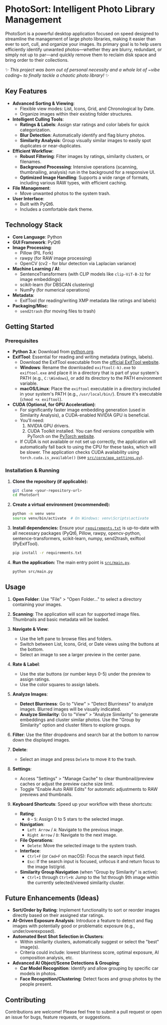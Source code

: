 # PhotoSort: Intelligent Photo Library Management

PhotoSort is a powerful desktop application focused on speed designed to streamline the management of large photo libraries, making it easier than ever to sort, cull, and organize your images. Its primary goal is to help users efficiently identify unwanted photos—whether they are blurry, redundant, or simply not up to par—and quickly remove them to reclaim disk space and bring order to their collections.

✨ *This project was born out of personal necessity and a whole lot of ~vibe coding~ to finally tackle a chaotic photo library!* ✨

## Key Features

*   **Advanced Sorting & Viewing**:
    *   Flexible view modes: List, Icons, Grid, and Chronological by Date.
    *   Organize images within their existing folder structures.
*   **Intelligent Culling Tools**:
    *   **Ratings & Labels**: Assign star ratings and color labels for quick categorization.
    *   **Blur Detection**: Automatically identify and flag blurry photos.
    *   **Similarity Analysis**: Group visually similar images to easily spot duplicates or near-duplicates.
*   **Efficient Workflow**:
    *   **Robust Filtering**: Filter images by ratings, similarity clusters, or filenames.
    *   **Background Processing**: Intensive operations (scanning, thumbnailing, analysis) run in the background for a responsive UI.
    *   **Optimized Image Handling**: Supports a wide range of formats, including various RAW types, with efficient caching.
*   **File Management**:
    *   Move unwanted photos to the system trash.
*   **User Interface**:
    *   Built with PyQt6.
    *   Includes a comfortable dark theme.

## Technology Stack

*   **Core Language**: Python
*   **GUI Framework**: PyQt6
*   **Image Processing**:
    *   Pillow (PIL Fork)
    *   rawpy (for RAW image processing)
    *   OpenCV (cv2 - for blur detection via Laplacian variance)
*   **Machine Learning / AI**:
    *   SentenceTransformers (with CLIP models like `clip-ViT-B-32` for image embeddings)
    *   scikit-learn (for DBSCAN clustering)
    *   NumPy (for numerical operations)
*   **Metadata**:
    *   ExifTool (for reading/writing XMP metadata like ratings and labels)
*   **Packaging/Misc**:
    *   `send2trash` (for moving files to trash)

## Getting Started

### Prerequisites

*   **Python 3.x**: Download from [python.org](https://www.python.org/).
*   **ExifTool**: Essential for reading and writing metadata (ratings, labels).
    *   Download the ExifTool executable from the [official ExifTool website](https://exiftool.org/).
    *   **Windows**: Rename the downloaded `exiftool(-k).exe` to `exiftool.exe` and place it in a directory that is part of your system's PATH (e.g., `C:\Windows`), or add its directory to the PATH environment variable.
    *   **macOS/Linux**: Place the `exiftool` executable in a directory included in your system's PATH (e.g., `/usr/local/bin/`). Ensure it's executable (`chmod +x exiftool`).
*   **CUDA (Optional, for GPU Acceleration)**:
    *   For significantly faster image embedding generation (used in Similarity Analysis), a CUDA-enabled NVIDIA GPU is beneficial.
    *   You'll need:
        1.  NVIDIA GPU drivers.
        2.  CUDA Toolkit installed. You can find versions compatible with PyTorch on the [PyTorch website](https://pytorch.org/get-started/locally/).
    *   If CUDA is not available or not set up correctly, the application will automatically fall back to using the CPU for these tasks, which will be slower. The application checks CUDA availability using `torch.cuda.is_available()` (see [`src/core/app_settings.py`](src/core/app_settings.py:18)).

### Installation & Running

1.  **Clone the repository (if applicable):**
    ```bash
    git clone <your-repository-url>
    cd PhotoSort
    ```

2.  **Create a virtual environment (recommended):**
    ```bash
    python -m venv venv
    source venv/bin/activate  # On Windows: venv\Scripts\activate
    ```

3.  **Install dependencies:**
    Ensure your [`requirements.txt`](requirements.txt) is up-to-date with all necessary packages (PyQt6, Pillow, rawpy, opencv-python, sentence-transformers, scikit-learn, numpy, send2trash, exiftool (PyExifTool).
    ```bash
    pip install -r requirements.txt
    ```

4.  **Run the application:**
    The main entry point is [`src/main.py`](src/main.py:147).
    ```bash
    python src/main.py
    ```

## Usage

1.  **Open Folder**: Use "File" > "Open Folder..." to select a directory containing your images.
2.  **Scanning**: The application will scan for supported image files. Thumbnails and basic metadata will be loaded.
3.  **Navigate & View**:
    *   Use the left pane to browse files and folders.
    *   Switch between List, Icons, Grid, or Date views using the buttons at the bottom.
    *   Select an image to see a larger preview in the center pane.
4.  **Rate & Label**:
    *   Use the star buttons (or number keys 0-5) under the preview to assign ratings.
    *   Use the color squares to assign labels.
5.  **Analyze Images**:
    *   **Detect Blurriness**: Go to "View" > "Detect Blurriness" to analyze images. Blurred images will be visually indicated.
    *   **Analyze Similarity**: Go to "View" > "Analyze Similarity" to generate embeddings and cluster similar photos. Use the "Group by Similarity" option and cluster filters to explore groups.
6.  **Filter**: Use the filter dropdowns and search bar at the bottom to narrow down the displayed images.
7.  **Delete**:
    *   Select an image and press `Delete` to move it to the trash.
8.  **Settings**:
    *   Access "Settings" > "Manage Cache" to clear thumbnail/preview caches or adjust the preview cache size limit.
    *   Toggle "Enable Auto RAW Edits" for automatic adjustments to RAW previews and thumbnails.

8.  **Keyboard Shortcuts**: Speed up your workflow with these shortcuts:
    *   **Rating**:
        *   `0` - `5`: Assign 0 to 5 stars to the selected image.
    *   **Navigation**:
        *   `Left Arrow` / `A`: Navigate to the previous image.
        *   `Right Arrow` / `D`: Navigate to the next image.
    *   **File Operations**:
        *   `Delete`: Move the selected image to the system trash.
    *   **Interface**:
        *   `Ctrl+F` (or `Cmd+F` on macOS): Focus the search input field.
        *   `Esc`: If the search input is focused, unfocus it and return focus to the image list/grid.
    *   **Similarity Group Navigation** (when "Group by Similarity" is active):
        *   `Ctrl+1` through `Ctrl+9`: Jump to the 1st through 9th image within the currently selected/viewed similarity cluster.

## Future Enhancements (Ideas)

*   **Sort/Order by Rating**: Implement functionality to sort or reorder images directly based on their assigned star ratings.
*   **AI-Driven Exposure Analysis**: Introduce a feature to detect and flag images with potentially good or problematic exposure (e.g., under/overexposed).
*   **Automated Best Shot Selection in Clusters**:
    *   Within similarity clusters, automatically suggest or select the "best" image(s).
    *   Criteria could include: lowest blurriness score, optimal exposure, AI composition analysis, etc.
*   **Advanced AI Object/Scene Detections & Grouping**:
    *   **Car Model Recognition**: Identify and allow grouping by specific car models in photos.
    *   **Face Recognition/Clustering**: Detect faces and group photos by the people present.

## Contributing

Contributions are welcome! Please feel free to submit a pull request or open an issue for bugs, feature requests, or suggestions.












